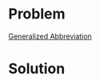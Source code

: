 
# Problem





[Generalized Abbreviation](https://leetcode.com/problems/generalized-abbreviation)

# Solution



